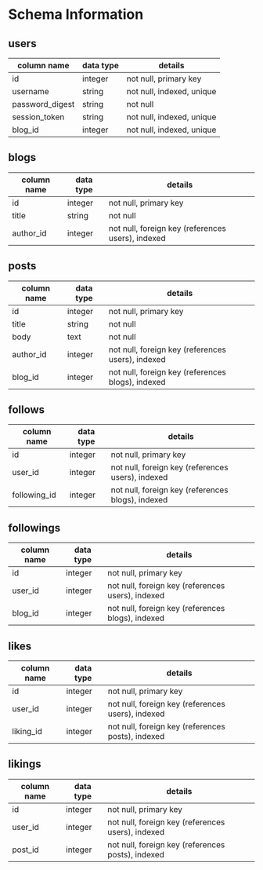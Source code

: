 # Schema Information

## users
column name     | data type | details
----------------|-----------|-----------------------
id              | integer   | not null, primary key
username        | string    | not null, indexed, unique
password_digest | string    | not null
session_token   | string    | not null, indexed, unique
blog_id         | integer   | not null, indexed, unique

## blogs
column name | data type | details
------------|-----------|-----------------------
id          | integer   | not null, primary key
title       | string    | not null
author_id   | integer   | not null, foreign key (references users), indexed

## posts
column name | data type | details
------------|-----------|-----------------------
id          | integer   | not null, primary key
title       | string    | not null
body        | text      | not null
author_id   | integer   | not null, foreign key (references users), indexed
blog_id     | integer   | not null, foreign key (references blogs), indexed

## follows
column name   | data type | details
--------------|-----------|-----------------------
id            | integer   | not null, primary key
user_id       | integer   | not null, foreign key (references users), indexed
following_id  | integer   | not null, foreign key (references blogs), indexed

## followings
column name   | data type | details
--------------|-----------|-----------------------
id            | integer   | not null, primary key
user_id       | integer   | not null, foreign key (references users), indexed
blog_id       | integer   | not null, foreign key (references blogs), indexed

## likes
column name   | data type | details
--------------|-----------|-----------------------
id            | integer   | not null, primary key
user_id       | integer   | not null, foreign key (references users), indexed
liking_id     | integer   | not null, foreign key (references posts), indexed

## likings
column name   | data type | details
--------------|-----------|-----------------------
id            | integer   | not null, primary key
user_id       | integer   | not null, foreign key (references users), indexed
post_id       | integer   | not null, foreign key (references posts), indexed
